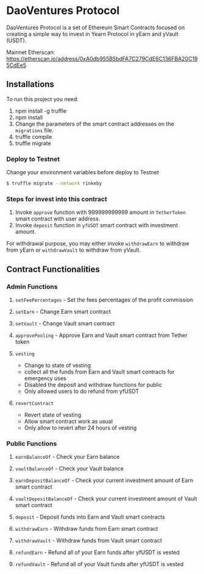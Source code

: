 # DaoVentures Protocol

DaoVentures Protocol is a set of Ethereum Smart Contracts focused on creating a simple way to invest in Yearn Protocol in yEarn and yVault (USDT).

Mainnet Etherscan: https://etherscan.io/address/0xA0db955B5bdFA7C279CdE6C136FBA20C195CdEe5

## Installations

To run this project you need:

1. npm install -g truffle
2. npm install
3. Change the parameters of the smart contract addresses on the `migrations` file.
4. truffle compile
5. truffle migrate

### Deploy to Testnet

Change your environment variables before deploy to Testnet

```sh
$ truffle migrate --network rinkeby
```

### Steps for invest into this contract

1. Invoke `approve` function with 999999999999 amount in `TetherToken` smart contract with user address.
2. Invoke `deposit` function in `yfUSDT` smart contract with investment amount.

For withdrawal purpose, you may either invoke `withdrawEarn` to withdraw from yEarn or `withdrawVault` to withdraw from yVault.

## Contract Functionalities

### Admin Functions
1. `setFeePercentages` - Set the fees percentages of the profit commission

2. `setEarn` - Change Earn smart contract

3. `setVault` - Change Vault smart contract

4. `approvePooling` - Approve Earn and Vault smart contract from Tether token

5. `vesting` 
   - Change to state of vesting 
   - collect all the funds from Earn and Vault smart contracts for emergency uses
   - Disabled the deposit and withdraw functions for public
   - Only allowed users to do refund from yfUSDT
   
6. `revertContract` 
    - Revert state of vesting 
    - Allow smart contract work as usual
    - Only allow to revert after 24 hours of vesting
    
### Public Functions
1. `earnBalanceOf` - Check your Earn balance

2. `vaultBalanceOf` - Check your Vault balance

3. `earnDepositBalanceOf` - Check your current investment amount of Earn smart contract

4. `vaultDepositBalanceOf` - Check your current investment amount of Vault smart contract

5. `deposit` - Deposit funds into Earn and Vault smart contracts

6. `withdrawEarn` - Withdraw funds from Earn smart contract

7. `withdrawVault` - Withdraw funds from Vault smart contract

8. `refundEarn` - Refund all of your Earn funds after yfUSDT is vested

9. `refundVault` - Refund all of your Vault funds after yfUSDT is vested
